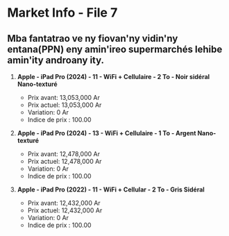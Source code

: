 # Market Info - File 7

## Mba fantatrao ve ny fiovan'ny vidin'ny entana(PPN) eny amin'ireo supermarchés lehibe amin'ity androany ity.

1. **Apple - iPad Pro (2024) - 11 - WiFi + Cellulaire - 2 To - Noir sidéral Nano-texturé**
   - Prix avant: 13,053,000 Ar
   - Prix actuel: 13,053,000 Ar
   - Variation: 0 Ar
   - Indice de prix : 100.00

2. **Apple - iPad Pro (2024) - 13 - WiFi + Cellulaire - 1 To - Argent Nano-texturé**
   - Prix avant: 12,478,000 Ar
   - Prix actuel: 12,478,000 Ar
   - Variation: 0 Ar
   - Indice de prix : 100.00

3. **Apple - iPad Pro (2022) - 11 - WiFi + Cellular - 2 To - Gris Sidéral**
   - Prix avant: 12,432,000 Ar
   - Prix actuel: 12,432,000 Ar
   - Variation: 0 Ar
   - Indice de prix : 100.00


